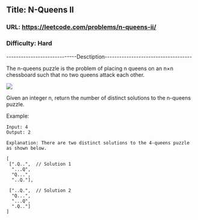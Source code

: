 ## Title: N-Queens II

### URL: https://leetcode.com/problems/n-queens-ii/
### Difficulty: Hard

-----------------------------Desctiption------------------------------------

The n-queens puzzle is the problem of placing n queens on an n×n chessboard such that no two queens attack each other.

![](https://leetcode.com/static/images/problemset/8-queens.png)

Given an integer n, return the number of distinct solutions to the n-queens puzzle.

Example:

```
Input: 4
Output: 2

Explanation: There are two distinct solutions to the 4-queens puzzle as shown below.

[
 [".Q..",  // Solution 1
  "...Q",
  "Q...",
  "..Q."],

 ["..Q.",  // Solution 2
  "Q...",
  "...Q",
  ".Q.."]
]
```
